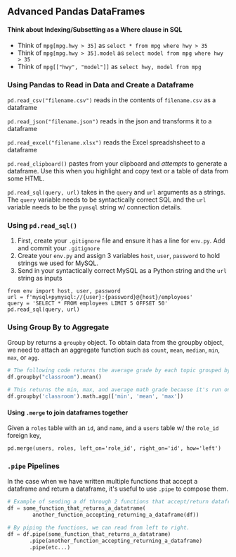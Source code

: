 ## Advanced Pandas DataFrames

#### Think about Indexing/Subsetting as a Where clause in SQL

- Think of `mpg[mpg.hwy > 35]` as `select * from mpg where hwy > 35`
- Think of `mpg[mpg.hwy > 35].model` as `select model from mpg where hwy > 35`
- Think of `mpg[["hwy", "model"]]`  as `select hwy, model from mpg`

### Using Pandas to Read in Data and Create a Dataframe

`pd.read_csv("filename.csv")` reads in the contents of `filename.csv` as a dataframe	

`pd.read_json("filename.json")` reads in the json and transforms it to a dataframe

`pd.read_excel("filename.xlsx")`  reads the Excel spreadshsheet to a dataframe

`pd.read_clipboard()` pastes from your clipboard and *attempts* to generate a dataframe. Use this when you highlight and copy text or a table of data from some HTML.

`pd.read_sql(query, url)` takes in the `query` and `url` arguments as a strings. The `query` variable needs to be syntactically correct SQL and the `url` variable needs to be the `pymsql` string w/ connection details.

### Using  `pd.read_sql()`

1. First, create your `.gitignore` file and ensure it has a line for `env.py`. Add and commit your `.gitignore`
2. Create your `env.py` and assign 3 variables `host`, `user`, `password` to hold strings we used for MySQL.
3. Send in your syntactically correct MySQL as a Python string and the `url` string as inputs

```
from env import host, user, password
url = f'mysql+pymysql://{user}:{password}@{host}/employees'
query = 'SELECT * FROM employees LIMIT 5 OFFSET 50'
pd.read_sql(query, url)
```











### Using Group By to Aggregate

Group by returns a `groupby` object. To obtain data from the groupby object, we need to attach an aggregate function such as `count`, `mean`, `median`, `min`, `max`, or `agg`. 

````python
# The following code returns the average grade by each topic grouped by classroom
df.groupby("classroom").mean()
````

```python
# This returns the min, max, and average math grade because it's run on the column
df.groupby('classroom').math.agg(['min', 'mean', 'max'])
```

#### Using `.merge` to join dataframes together

Given a `roles` table with an `id`, and `name`, and a `users` table w/ the `role_id` foreign key,

`pd.merge(users, roles, left_on='role_id', right_on='id', how='left')`

### `.pipe` Pipelines

In the case when we have written multiple functions that accept a dataframe and return a dataframe, it's useful to use `.pipe` to compose them.

```python
# Example of sending a df through 2 functions that accept/return dataframes
df = some_function_that_returns_a_datatrame(
		another_function_accepting_returning_a_dataframe(df))
```

```python
# By piping the functions, we can read from left to right.
df = df.pipe(some_function_that_returns_a_datatrame)
       .pipe(another_function_accepting_returning_a_dataframe)
       .pipe(etc...)
```

